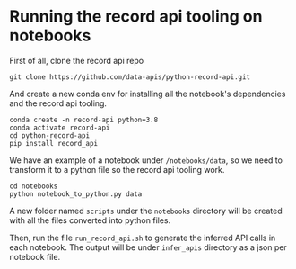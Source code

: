 # Running the record api tooling on notebooks

First of all, clone the record api repo

```
git clone https://github.com/data-apis/python-record-api.git
```

And create a new conda env for installing all the notebook's dependencies and the record api tooling.

```
conda create -n record-api python=3.8
conda activate record-api
cd python-record-api
pip install record_api
```

We have an example of a notebook under `/notebooks/data`, so we need to transform it
to a python file so the record api tooling work.

```
cd notebooks
python notebook_to_python.py data
```

A new folder named `scripts` under the `notebooks` directory will be created with
all the files converted into python files.

Then, run the file `run_record_api.sh` to generate the inferred API calls in each notebook.
The output will be under `infer_apis` directory as a json per notebook file.
